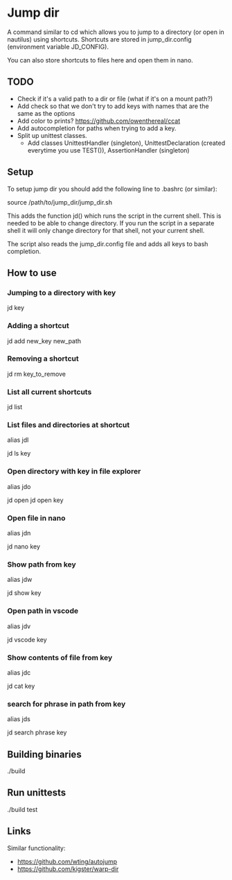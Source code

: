 # Jump dir

A command similar to cd which allows you to jump to a directory (or open in nautilus) using shortcuts.
Shortcuts are stored in jump_dir.config (environment variable JD_CONFIG).

You can also store shortcuts to files here and open them in nano.

## TODO

* Check if it's a valid path to a dir or file (what if it's on a mount path?)
* Add check so that we don't try to add keys with names that are the same as the options
* Add color to prints? https://github.com/owenthereal/ccat
* Add autocompletion for paths when trying to add a key.
* Split up unittest classes.
    * Add classes UnittestHandler (singleton), UnittestDeclaration (created everytime you use TEST()), AssertionHandler (singleton)

## Setup

To setup jump dir you should add the following line to .bashrc (or similar):

source /path/to/jump_dir/jump_dir.sh

This adds the function jd() which runs the script in the current shell. This is needed to be able to change directory. If you run the script in a separate shell it will only change directory for that shell, not your current shell.

The script also reads the jump_dir.config file and adds all keys to bash completion.


## How to use

### Jumping to a directory with key

jd key

### Adding a shortcut

jd add new_key new_path

### Removing a shortcut

jd rm key_to_remove

### List all current shortcuts

jd list

### List files and directories at shortcut

alias jdl

jd ls key

### Open directory with key in file explorer

alias jdo

jd open
jd open key

### Open file in nano

alias jdn

jd nano key

### Show path from key

alias jdw

jd show key

### Open path in vscode

alias jdv

jd vscode key

### Show contents of file from key

alias jdc

jd cat key

### search for phrase in path from key

alias jds

jd search phrase key


## Building binaries

./build

## Run unittests

./build test

## Links

Similar functionality:
* https://github.com/wting/autojump
* https://github.com/kigster/warp-dir
